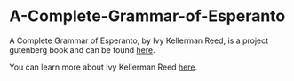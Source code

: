 # A-Complete-Grammar-of-Esperanto

A Complete Grammar of Esperanto, by Ivy Kellerman Reed, is a project gutenberg book and can be found [here](https://www.gutenberg.org/ebooks/7787).

You can learn more about Ivy Kellerman Reed [here](https://en.wikipedia.org/wiki/Ivy_Kellerman_Reed).
